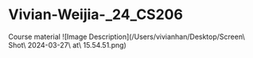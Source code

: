 # Vivian-Weijia-_24_CS206
Course material 
![Image Description](/Users/vivianhan/Desktop/Screen\ Shot\ 2024-03-27\ at\ 15.54.51.png)





